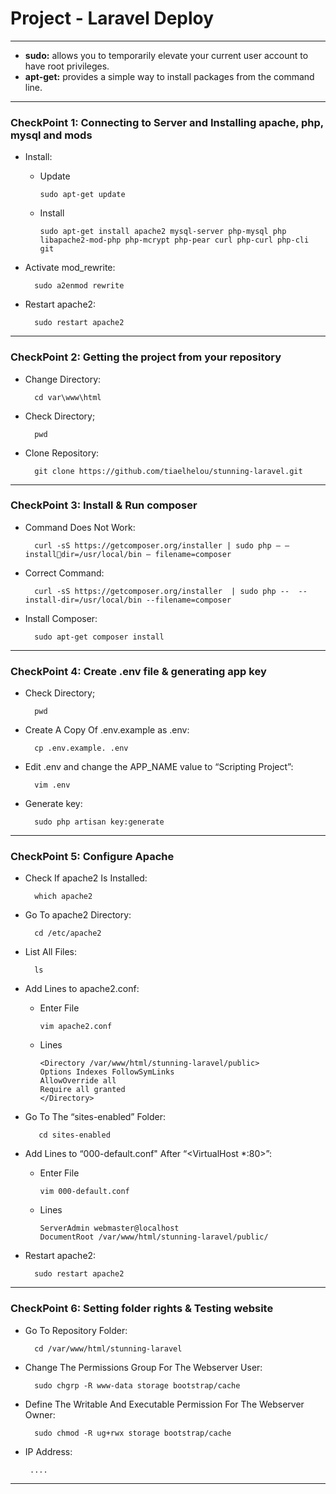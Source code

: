 # Project - Laravel Deploy
-----------------------------

- **sudo:** allows you to temporarily elevate your current user account to have root privileges.
- **apt-get:** provides a simple way to install packages from the command line.


--------------------------------------------------------------------------------------------------------------------------------

### CheckPoint 1: Connecting to Server and Installing apache, php, mysql and mods
- Install:

  - Update
  
        sudo apt-get update 
        
  - Install
  
        sudo apt-get install apache2 mysql-server php-mysql php libapache2-mod-php php-mcrypt php-pear curl php-curl php-cli git

- Activate mod_rewrite:

        sudo a2enmod rewrite

- Restart apache2:

        sudo restart apache2
        
-----------------------------------------------------------------------------------------------------------------------------------

### CheckPoint 2: Getting the project from your repository
- Change Directory:

        cd var\www\html 
        
- Check Directory;

        pwd
     
- Clone Repository:

        git clone https://github.com/tiaelhelou/stunning-laravel.git
        
----------------------------------------------------------------------------------------------------------------------------------    

### CheckPoint 3: Install & Run composer

- Command Does Not Work: 

        curl -sS https://getcomposer.org/installer | sudo php — — installdir=/usr/local/bin — filename=composer
        
- Correct Command: 

        curl -sS https://getcomposer.org/installer  | sudo php --  --install-dir=/usr/local/bin --filename=composer

- Install Composer:

        sudo apt-get composer install
        
---------------------------------------------------------------------------------------------------------------------------------

### CheckPoint 4: Create .env file & generating app key

- Check Directory;

        pwd
        
- Create A Copy Of  .env.example as .env:

        cp .env.example. .env
        
- Edit .env and change the APP_NAME value to “Scripting Project”:

        vim .env
        
- Generate key:

        sudo php artisan key:generate
        
-------------------------------------------------------------------------------------------------------------------------------

### CheckPoint 5: Configure Apache

- Check If apache2 Is Installed:

        which apache2
        
- Go To apache2 Directory:

        cd /etc/apache2
        
- List All Files:

        ls
        
- Add Lines to apache2.conf:
    
  - Enter File

        vim apache2.conf
       
  - Lines
 
        <Directory /var/www/html/stunning-laravel/public>
        Options Indexes FollowSymLinks
        AllowOverride all
        Require all granted
        </Directory>
        
- Go To The “sites-enabled” Folder:

         cd sites-enabled
         
- Add Lines to “000-default.conf" After “<VirtualHost *:80>”:

  - Enter File

        vim 000-default.conf
       
  - Lines
 
        ServerAdmin webmaster@localhost
        DocumentRoot /var/www/html/stunning-laravel/public/
        
- Restart apache2:

        sudo restart apache2
       
--------------------------------------------------------------------------------------------------------------------------

### CheckPoint 6: Setting folder rights & Testing website

- Go To Repository Folder:

        cd /var/www/html/stunning-laravel
        
- Change The Permissions Group For The Webserver User:

        sudo chgrp -R www-data storage bootstrap/cache
        
- Define The Writable And Executable Permission For The Webserver Owner:

        sudo chmod -R ug+rwx storage bootstrap/cache
        
-  IP Address:

        ....
-------------------------------------------------------------------------------------------------------------------------
